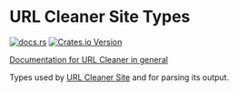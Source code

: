 # URL Cleaner Site Types

[![docs.rs](https://img.shields.io/docsrs/url-cleaner-site-types)](https://docs.rs/url-cleaner-site-types/latest)
[![Crates.io Version](https://img.shields.io/crates/v/url-cleaner-site-types)](https://crates.io/crates/url-cleaner-site-types/)

[Documentation for URL Cleaner in general](../README.md)

Types used by [URL Cleaner Site](../site) and for parsing its output.
